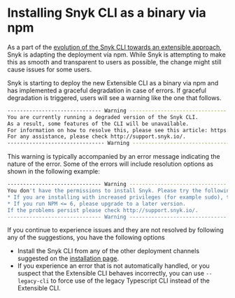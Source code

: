 # Installing Snyk CLI as a binary via npm

As a part of the [evolution of the Snyk CLI towards an extensible approach](https://snyk.io/blog/evolving-the-snyk-cli-through-an-extensible-approach/), Snyk is adapting the deployment via npm. While Snyk is attempting to make this as smooth and transparent to users as possible, the change might still cause issues for some users.

Snyk is starting to deploy the new Extensible CLI as a binary via npm and has implemented a graceful degradation in case of errors. If graceful degradation is triggered, users will see a warning like the one that follows.

```bash
------------------------------ Warning -------------------------------
You are currently running a degraded version of the Snyk CLI.
As a result, some features of the CLI will be unavailable.
For information on how to resolve this, please see this article: https://docs.snyk.io/snyk-cli/installing-snyk-cli-as-a-binary-via-npm
For any assistance, please check http://support.snyk.io/.
------------------------------- Warning -------------------------------
```

This warning is typically accompanied by an error message indicating the nature of the error. Some of the errors will include resolution options as shown in the following example:

```bash
------------------------------ Warning -------------------------------
You don't have the permissions to install Snyk. Please try the following options:
* If you are installing with increased privileges (for example sudo), try adding unsafe-perm a parameter to npm install
* If you run NPM <= 6, please upgrade to a later version.
If the problems persist please check http://support.snyk.io/.
------------------------------ Warning -------------------------------
```

If you continue to experience issues and they are not resolved by following any of the suggestions, you have the following options

* Install the Snyk CLI from any of the other deployment channels suggested on the [installation page](../snyk-cli/install-the-snyk-cli.md).
* If you experience an error that is not automatically handled, or you suspect that the Extensible CLI behaves incorrectly, you can use `--legacy-cli` to force use of the legacy Typescript CLI instead of the Extensible CLI.
